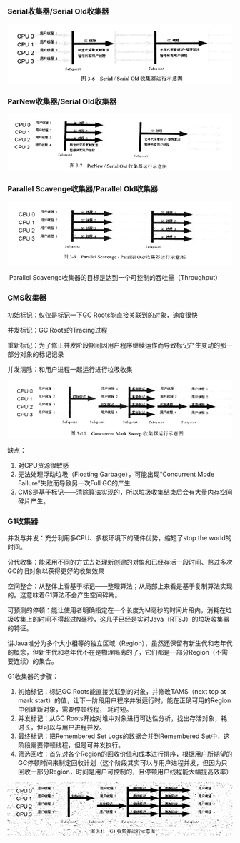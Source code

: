 ### Serial收集器/Serial Old收集器

![img](.\微信截图_20180410160146.png)

### ParNew收集器/Serial Old收集器

![微信截图_20180410160308](.\微信截图_20180410160308.png)

### Parallel Scavenge收集器/Parallel Old收集器

![微信截图_20180410160406](.\微信截图_20180410160406.png)

​	Parallel Scavenge收集器的目标是达到一个可控制的吞吐量（Throughput）

### CMS收集器

初始标记：仅仅是标记一下GC Roots能直接关联到的对象，速度很快

并发标记：GC Roots的Tracing过程

重新标记：为了修正并发阶段期间因用户程序继续运作而导致标记产生变动的那一部分对象的标记记录

并发清除：和用户进程一起运行进行垃圾收集

![微信截图_20180410160837](.\微信截图_20180410160837.png)

缺点：

1. 对CPU资源很敏感
2. 无法处理浮动垃圾（Floating Garbage），可能出现“Concurrent Mode Failure”失败而导致另一次Full GC的产生
3. CMS是基于标记——清除算法实现的，所以垃圾收集结束后会有大量内存空间碎片产生。

### G1收集器

并发与并发：充分利用多CPU、多核环境下的硬件优势，缩短了stop the world的时间。

分代收集：能采用不同的方式去处理新创建的对象和已经存活一段时间、熬过多次GC的旧对象以获得更好的收集效果

空间整合：从整体上看基于标记——整理算法；从局部上来看是基于复制算法实现的。这意味着G1算法不会产生空间碎片。

可预测的停顿：能让使用者明确指定在一个长度为M毫秒的时间片段内，消耗在垃圾收集上的时间不得超过N毫秒，这几乎已经是实时Java（RTSJ）的垃圾收集器的特征。

讲Java堆分为多个大小相等的独立区域（Region），虽然还保留有新生代和老年代的概念，但新生代和老年代不在是物理隔离的了，它们都是一部分Region（不需要连续）的集合。

G1收集器的步骤：

1. 初始标记：标记GC Roots能直接关联到的对象，并修改TAMS（next top at mark start）的值，让下一阶段用户程序并发运行时，能在正确可用的Region中创建新对象，需要停顿线程， 耗时短。
2. 并发标记：从GC Roots开始对堆中对象进行可达性分析，找出存活对象，耗时长，但可以与用户进程并发。
3. 最终标记：把Remembered Set Logs的数据合并到Remembered Set中，这阶段需要停顿线程，但是可并发执行。
4. 筛选回收：首先对各个Region的回收价值和成本进行排序，根据用户所期望的GC停顿时间来制定回收计划（这个阶段其实可以与用户进程并发，但因为只回收一部分Region，时间是用户可控制的，且停顿用户线程能大幅提高效率）

![微信截图_20180410160914](.\微信截图_20180410160914.png)